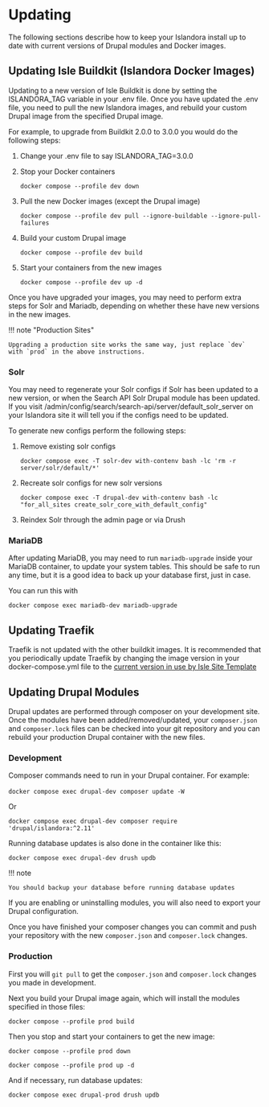 # Updating

The following sections describe how to keep your Islandora install up to date with current versions of Drupal modules and Docker images.

## Updating Isle Buildkit (Islandora Docker Images)

Updating to a new version of Isle Buildkit is done by setting the ISLANDORA_TAG variable in your .env file. Once you have updated the .env file, you need to pull the new Islandora images, and rebuild your custom Drupal image from the specified Drupal image.

For example, to upgrade from Buildkit 2.0.0 to 3.0.0 you would do the following steps:

1. Change your .env file to say ISLANDORA_TAG=3.0.0

2. Stop your Docker containers

    `docker compose --profile dev down`

3. Pull the new Docker images (except the Drupal image)

    `docker compose --profile dev pull --ignore-buildable --ignore-pull-failures`
    
4. Build your custom Drupal image

    `docker compose --profile dev build`
    
5. Start your containers from the new images

    `docker compose --profile dev up -d`

Once you have upgraded your images, you may need to perform extra steps for Solr and Mariadb, depending on whether these have new versions in the new images. 

!!! note "Production Sites"

    Upgrading a production site works the same way, just replace `dev` with `prod` in the above instructions.

### Solr

You may need to regenerate your Solr configs if Solr has been updated to a new version, or when the Search API Solr Drupal module has been updated. If you visit /admin/config/search/search-api/server/default_solr_server on your Islandora site it will tell you if the configs need to be updated.

To generate new configs perform the following steps:

1. Remove existing solr configs

    `docker compose exec -T solr-dev with-contenv bash -lc 'rm -r server/solr/default/*'`
    
2. Recreate solr configs for new solr versions

    `docker compose exec -T drupal-dev with-contenv bash -lc "for_all_sites create_solr_core_with_default_config"`
    
3. Reindex Solr through the admin page or via Drush 

### MariaDB

After updating MariaDB, you may need to run `mariadb-upgrade` inside your MariaDB container, to update your system tables. This should be safe to run any time, but it is a good idea to back up your database first, just in case.

You can run this with

`docker compose exec mariadb-dev mariadb-upgrade`

## Updating Traefik

Traefik is not updated with the other buildkit images. It is recommended that you periodically update Traefik by changing the image version in your docker-compose.yml file to the [current version in use by Isle Site Template](https://github.com/Islandora-Devops/isle-site-template/blob/main/docker-compose.yml)

## Updating Drupal Modules

Drupal updates are performed through composer on your development site. Once the modules have been added/removed/updated, your `composer.json` and `composer.lock` files can be checked into your git repository and you can rebuild your production Drupal container with the new files.

### Development

Composer commands need to run in your Drupal container. For example:

​​`docker compose exec drupal-dev composer update -W`

Or 

`docker compose exec drupal-dev composer require 'drupal/islandora:^2.11'`

Running database updates is also done in the container like this:

`docker compose exec drupal-dev drush updb`

!!! note

    You should backup your database before running database updates

If you are enabling or uninstalling modules, you will also need to export your Drupal configuration.

Once you have finished your composer changes you can commit and push your repository with the new `composer.json` and `composer.lock` changes.

### Production

First you will `git pull` to get the `composer.json` and `composer.lock` changes you made in development.

Next you build your Drupal image again, which will install the modules specified in those files:

`docker compose --profile prod build`

Then you stop and start your containers to get the new image:

`docker compose --profile prod down`

`docker compose --profile prod up -d`

And if necessary, run database updates:

`docker compose exec drupal-prod drush updb`
